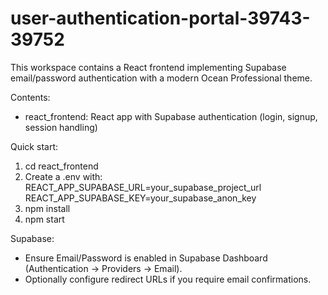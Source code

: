 # user-authentication-portal-39743-39752

This workspace contains a React frontend implementing Supabase email/password authentication with a modern Ocean Professional theme.

Contents:
- react_frontend: React app with Supabase authentication (login, signup, session handling)

Quick start:
1) cd react_frontend
2) Create a .env with:
   REACT_APP_SUPABASE_URL=your_supabase_project_url
   REACT_APP_SUPABASE_KEY=your_supabase_anon_key
3) npm install
4) npm start

Supabase:
- Ensure Email/Password is enabled in Supabase Dashboard (Authentication -> Providers -> Email).
- Optionally configure redirect URLs if you require email confirmations.
